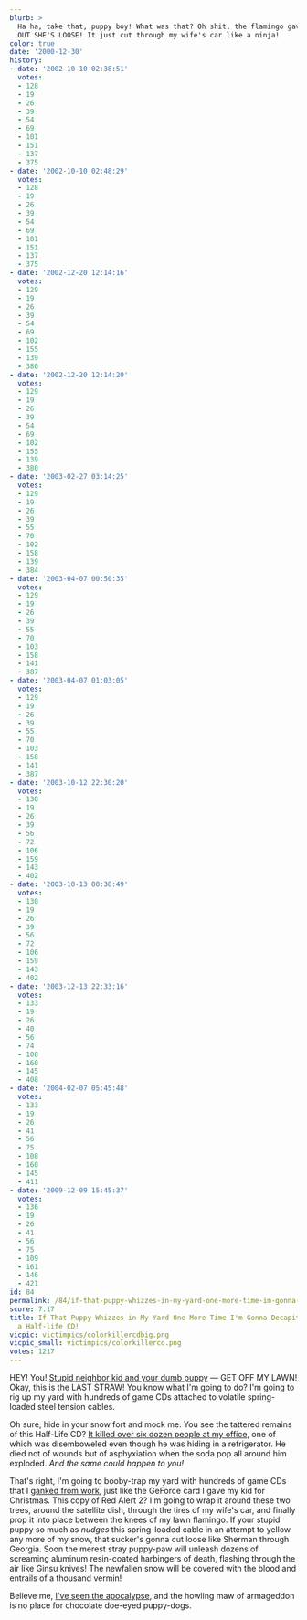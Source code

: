```yaml
---
blurb: >
  Ha ha, take that, puppy boy! What was that? Oh shit, the flamingo gave way! CLEAR
  OUT SHE'S LOOSE! It just cut through my wife's car like a ninja!
color: true
date: '2000-12-30'
history:
- date: '2002-10-10 02:38:51'
  votes:
  - 128
  - 19
  - 26
  - 39
  - 54
  - 69
  - 101
  - 151
  - 137
  - 375
- date: '2002-10-10 02:48:29'
  votes:
  - 128
  - 19
  - 26
  - 39
  - 54
  - 69
  - 101
  - 151
  - 137
  - 375
- date: '2002-12-20 12:14:16'
  votes:
  - 129
  - 19
  - 26
  - 39
  - 54
  - 69
  - 102
  - 155
  - 139
  - 380
- date: '2002-12-20 12:14:20'
  votes:
  - 129
  - 19
  - 26
  - 39
  - 54
  - 69
  - 102
  - 155
  - 139
  - 380
- date: '2003-02-27 03:14:25'
  votes:
  - 129
  - 19
  - 26
  - 39
  - 55
  - 70
  - 102
  - 158
  - 139
  - 384
- date: '2003-04-07 00:50:35'
  votes:
  - 129
  - 19
  - 26
  - 39
  - 55
  - 70
  - 103
  - 158
  - 141
  - 387
- date: '2003-04-07 01:03:05'
  votes:
  - 129
  - 19
  - 26
  - 39
  - 55
  - 70
  - 103
  - 158
  - 141
  - 387
- date: '2003-10-12 22:30:20'
  votes:
  - 130
  - 19
  - 26
  - 39
  - 56
  - 72
  - 106
  - 159
  - 143
  - 402
- date: '2003-10-13 00:38:49'
  votes:
  - 130
  - 19
  - 26
  - 39
  - 56
  - 72
  - 106
  - 159
  - 143
  - 402
- date: '2003-12-13 22:33:16'
  votes:
  - 133
  - 19
  - 26
  - 40
  - 56
  - 74
  - 108
  - 160
  - 145
  - 408
- date: '2004-02-07 05:45:48'
  votes:
  - 133
  - 19
  - 26
  - 41
  - 56
  - 75
  - 108
  - 160
  - 145
  - 411
- date: '2009-12-09 15:45:37'
  votes:
  - 136
  - 19
  - 26
  - 41
  - 56
  - 75
  - 109
  - 161
  - 146
  - 421
id: 84
permalink: /84/if-that-puppy-whizzes-in-my-yard-one-more-time-im-gonna-decapitate-him-with-a-halflife-cd/
score: 7.17
title: If That Puppy Whizzes in My Yard One More Time I'm Gonna Decapitate Him with
  a Half-life CD!
vicpic: victimpics/colorkillercdbig.png
vicpic_small: victimpics/colorkillercd.png
votes: 1217
---
```


HEY! You! [Stupid neighbor kid and your dumb puppy](@/victim/82.md)
— GET OFF MY LAWN! Okay, this is the LAST STRAW! You know what I'm
going to do? I'm going to rig up my yard with hundreds of game CDs
attached to volatile spring-loaded steel tension cables.

Oh sure, hide in your snow fort and mock me. You see the tattered
remains of this Half-Life CD? [It killed over six dozen people at my
office](@/victim/76.md), one of which was disemboweled even though he
was hiding in a refrigerator. He died not of wounds but of asphyxiation
when the soda pop all around him exploded. *And the same could happen to
you!*

That's right, I'm going to booby-trap my yard with hundreds of game CDs
that I [ganked from work](@/victim/75.md), just like the GeForce card
I gave my kid for Christmas. This copy of Red Alert 2? I'm going to wrap
it around these two trees, around the satellite dish, through the tires
of my wife's car, and finally prop it into place between the knees of my
lawn flamingo. If your stupid puppy so much as *nudges* this
spring-loaded cable in an attempt to yellow any more of my snow, that
sucker's gonna cut loose like Sherman through Georgia. Soon the merest
stray puppy-paw will unleash dozens of screaming aluminum resin-coated
harbingers of death, flashing through the air like Ginsu knives! The
newfallen snow will be covered with the blood and entrails of a thousand
vermin!

Believe me, [I've seen the apocalypse](@/victim/76.md), and the
howling maw of armageddon is no place for chocolate doe-eyed puppy-dogs.